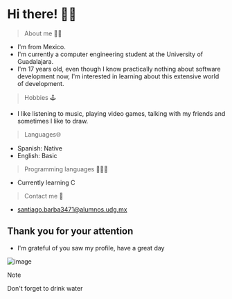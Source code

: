 # Hi there! 👋🏼
> About me ✌🏼
- I'm from Mexico.
- I'm currently a computer engineering student at the University of Guadalajara.  
- I'm 17 years old, even though I know practically nothing about software development now, I'm interested in learning about this extensive world of development. 
> Hobbies 🕹

- I like listening to music, playing video games, talking with my friends and sometimes I like to draw.
> Languages🌐
- Spanish: Native
- English: Basic
> Programming languages 👨🏼‍💻
- Currently learning C
> Contact me 📧
- santiago.barba3471@alumnos.udg.mx

## Thank you for your attention 
 - I'm grateful of you saw my profile, have a great day
 
  ![image](https://github.com/user-attachments/assets/0dd07b5a-1722-4efa-868c-19a765c6dec9)
 > [!Note]
> Don't forget to drink water
 
